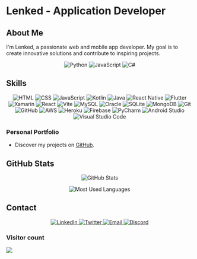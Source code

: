 <!--<img src="./Lenked profil.png" alt="Ma superbe image" width="100%">
<h1 align="center">Hi 👋, I'm Evrard Ntanguen(Lenked)</h1>

-->
<!--
**Lenked/Lenked** is a ✨ _special_ ✨ repository because its `README.md` (this file) appears on your GitHub profile.

Here are some ideas to get you started:

- 🔭 I’m currently working on to the web, mobile and artificial intelligence
- 🌱 I’m currently learning python, kotlin and Node .js
- 👯 I’m looking to collaborate on on informative projects
- 🤔 I’m looking for help with ...
- 💬 Ask me about ...
- 📫 How to reach me: lenked43@gmail.com
- 😄 Pronouns: ...
- ⚡ Fun fact: ...
-->

<!-- - 🔭 I’m currently working on to the web, mobile and artificial intelligence
- 🌱 I’m currently learning python, kotlin and Node .js
- 👯 I’m looking to collaborate on on informative projects
- 📫 How to reach me: lenked43@gmail.com

<h3 align="center">A passionate fullstack junior Web & MOBILE developer</h3>
-->

# Lenked - Application Developer

## About Me
I'm Lenked, a passionate web and mobile app developer. My goal is to create innovative solutions and contribute to inspiring projects.

<!-- Badges -->
<p align="center">
  <img src="https://img.shields.io/badge/Python-Expert-blue" alt="Python" />
  <img src="https://img.shields.io/badge/JavaScript-Expert-yellow" alt="JavaScript" />
  <img src="https://img.shields.io/badge/C%23-Intermediate-orange" alt="C#" />
</p>

## Skills

<p align="center">
  <!-- Web Languages -->
  <img src="https://img.shields.io/badge/HTML-Expert-E34F26?style=flat&logo=html5&logoColor=white" alt="HTML" />
  <img src="https://img.shields.io/badge/CSS-Expert-1572B6?style=flat&logo=css3&logoColor=white" alt="CSS" />
  <img src="https://img.shields.io/badge/JavaScript-Expert-F7DF1E?style=flat&logo=javascript&logoColor=white" alt="JavaScript" />

  <!-- Mobile Languages -->
  <img src="https://img.shields.io/badge/Kotlin-Intermediate-0095D5?style=flat&logo=kotlin&logoColor=white" alt="Kotlin" />
  <img src="https://img.shields.io/badge/Java-Intermediate-007396?style=flat&logo=java&logoColor=white" alt="Java" />
  <img src="https://img.shields.io/badge/React_Native-Intermediate-61DAFB?style=flat&logo=react&logoColor=white" alt="React Native" />
  <img src="https://img.shields.io/badge/Flutter-Intermediate-02569B?style=flat&logo=flutter&logoColor=white" alt="Flutter" />
  <img src="https://img.shields.io/badge/Xamarin-Intermediate-3498DB?style=flat&logo=xamarin&logoColor=white" alt="Xamarin" />

  <!-- Frameworks and Libraries -->
  <img src="https://img.shields.io/badge/React-Intermediate-61DAFB?style=flat&logo=react&logoColor=white" alt="React" />
  <img src="https://img.shields.io/badge/Vite-Intermediate-646CFF?style=flat&logo=vite&logoColor=white" alt="Vite" />

  <!-- Databases -->
  <img src="https://img.shields.io/badge/MySQL-Intermediate-4479A1?style=flat&logo=mysql&logoColor=white" alt="MySQL" />
  <img src="https://img.shields.io/badge/Oracle-Intermediate-F80000?style=flat&logo=oracle&logoColor=white" alt="Oracle" />
  <img src="https://img.shields.io/badge/SQLite-Intermediate-003B57?style=flat&logo=sqlite&logoColor=white" alt="SQLite" />
  <img src="https://img.shields.io/badge/MongoDB-Intermediate-47A248?style=flat&logo=mongodb&logoColor=white" alt="MongoDB" />

  <!-- Version Control -->
  <img src="https://img.shields.io/badge/Git-Expert-F05032?style=flat&logo=git&logoColor=white" alt="Git" />
  <img src="https://img.shields.io/badge/GitHub-Expert-181717?style=flat&logo=github&logoColor=white" alt="GitHub" />

  <!-- Deployment and Hosting -->
  <img src="https://img.shields.io/badge/AWS-Intermediate-232F3E?style=flat&logo=amazon-aws&logoColor=white" alt="AWS" />
  <img src="https://img.shields.io/badge/Heroku-Intermediate-430098?style=flat&logo=heroku&logoColor=white" alt="Heroku" />
  <img src="https://img.shields.io/badge/Firebase-Intermediate-FFCA28?style=flat&logo=firebase&logoColor=black" alt="Firebase" />

  <!-- Development Tools -->
  <img src="https://img.shields.io/badge/PyCharm-Expert-000000?style=flat&logo=pycharm&logoColor=white" alt="PyCharm" />
  <img src="https://img.shields.io/badge/Android_Studio-Expert-3DDC84?style=flat&logo=android-studio&logoColor=white" alt="Android Studio" />
  <img src="https://img.shields.io/badge/Visual_Studio_Code-Expert-007ACC?style=flat&logo=visual-studio-code&logoColor=white" alt="Visual Studio Code" />
</p>


### Personal Portfolio
- Discover my projects on [GitHub](https://github.com/Lenked).

## GitHub Stats
<p align="center">
  <img src="https://github-readme-stats.vercel.app/api?username=Lenked&show_icons=true&theme=dark" alt="GitHub Stats" />
</p>

<!-- Most Used Languages -->
<p align="center">
  <img src="https://github-readme-stats.vercel.app/api/top-langs/?username=Lenked&layout=compact" alt="Most Used Languages" />
</p>

## Contact

<!-- Social Media Badges -->
<p align="center">
  <a href="https://www.linkedin.com/in/lenked43/">
    <img src="https://img.shields.io/badge/LinkedIn-Connect-blue?style=flat&logo=linkedin" alt="LinkedIn" />
  </a>
  <a href="https://twitter.com/lenked43">
    <img src="https://img.shields.io/badge/Twitter-Follow-1da1f2?style=flat&logo=twitter" alt="Twitter" />
  </a>
  <a href="mailto:ntanguenevrard05@gmail.com">
    <img src="https://img.shields.io/badge/Email-Send-D14836?style=flat&logo=gmail" alt="Email" />
  </a>
  <a href="https://discord.gg/DM9X35Qw">
    <img src="https://img.shields.io/discord/799682158134847232?label=Discord&logo=discord&logoColor=white&style=flat" alt="Discord" />
  </a>
</p>


### Visitor count

<img src="https://profile-counter.glitch.me/Lenked/count.svg" align="center" />
